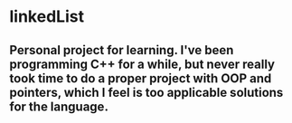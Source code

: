 # linkedList

## Personal project for learning. I've been programming C++ for a while, but never really took time to do a proper project with OOP and pointers, which I feel is too applicable solutions for the language.
